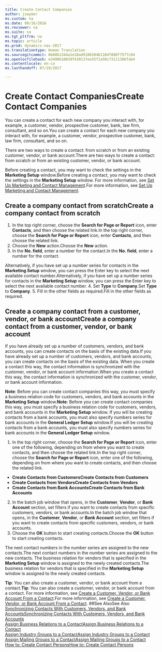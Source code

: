 ```yaml
---
title: Create Contact Companies
author: jswymer
ms.custom: na
ms.date: 09/16/2016
ms.reviewer: na
ms.suite: na
ms.tgt_pltfrm: na
ms.topic: article
ms.prod: dynamics-nav-2017
ms.translationtype: Human Translation
ms.sourcegitcommit: 6b60b1344a1e18ad91863046110df880f75f7c04
ms.openlocfilehash: e3490b10039f430137ee35f1a50c73111386fab4
ms.contentlocale: en-ca
ms.lasthandoff: 07/19/2017

---
```

# <a name="create-contact-companies"></a><span data-ttu-id="745f6-102">Create Contact Companies</span><span class="sxs-lookup"><span data-stu-id="745f6-102">Create Contact Companies</span></span>
<span data-ttu-id="745f6-103">You can create a contact for each new company you interact with, for example, a customer, vendor, prospective customer, bank, law firm, consultant, and so on.</span><span class="sxs-lookup"><span data-stu-id="745f6-103">You can create a contact for each new company you interact with, for example, a customer, vendor, prospective customer, bank, law firm, consultant, and so on.</span></span>

<span data-ttu-id="745f6-104">There are two ways to create a contact: from scratch or from an existing customer, vendor, or bank account.</span><span class="sxs-lookup"><span data-stu-id="745f6-104">There are two ways to create a contact: from scratch or from an existing customer, vendor, or bank account.</span></span>

<span data-ttu-id="745f6-105">Before creating a contact, you may want to check the settings in the **Marketing Setup** window.</span><span class="sxs-lookup"><span data-stu-id="745f6-105">Before creating a contact, you may want to check the settings in the **Marketing Setup** window.</span></span> <span data-ttu-id="745f6-106">For more information, see [Set Up Marketing and Contact Management](marketing-setup-marketing.md).</span><span class="sxs-lookup"><span data-stu-id="745f6-106">For more information, see [Set Up Marketing and Contact Management](marketing-setup-marketing.md).</span></span>

## <a name="create-a-company-contact-from-scratch"></a><span data-ttu-id="745f6-107">Create a company contact from scratch</span><span class="sxs-lookup"><span data-stu-id="745f6-107">Create a company contact from scratch</span></span>
1. <span data-ttu-id="745f6-108">In the top right corner, choose the **Search for Page or Report** icon, enter **Contacts**, and then choose the related link.</span><span class="sxs-lookup"><span data-stu-id="745f6-108">In the top right corner, choose the **Search for Page or Report** icon, enter **Contacts**, and then choose the related link.</span></span>
2. <span data-ttu-id="745f6-109">Choose the **New** action.</span><span class="sxs-lookup"><span data-stu-id="745f6-109">Choose the **New** action.</span></span>
3. <span data-ttu-id="745f6-110">In the **No. field**, enter a number for the contact.</span><span class="sxs-lookup"><span data-stu-id="745f6-110">In the **No. field**, enter a number for the contact.</span></span>

  <span data-ttu-id="745f6-111">Alternatively, if you have set up a number series for contacts in the **Marketing Setup** window, you can press the Enter key to select the next available contact number.</span><span class="sxs-lookup"><span data-stu-id="745f6-111">Alternatively, if you have set up a number series for contacts in the **Marketing Setup** window, you can press the Enter key to select the next available contact number.</span></span>
4. <span data-ttu-id="745f6-112">Set **Type** to **Company**.</span><span class="sxs-lookup"><span data-stu-id="745f6-112">Set **Type** to **Company**.</span></span>
5. <span data-ttu-id="745f6-113">Fill in the other fields as required.</span><span class="sxs-lookup"><span data-stu-id="745f6-113">Fill in the other fields as required.</span></span>

## <a name="create-a-company-contact-from-a-customer-vendor-or-bank-account"></a><span data-ttu-id="745f6-114">Create a company contact from a customer, vendor, or bank account</span><span class="sxs-lookup"><span data-stu-id="745f6-114">Create a company contact from a customer, vendor, or bank account</span></span>
<span data-ttu-id="745f6-115">If you have already set up a number of customers, vendors, and bank accounts, you can create contacts on the basis of the existing data.</span><span class="sxs-lookup"><span data-stu-id="745f6-115">If you have already set up a number of customers, vendors, and bank accounts, you can create contacts on the basis of the existing data.</span></span> <span data-ttu-id="745f6-116">When you create a contact this way, the contact information is synchronized with the customer, vendor, or bank account information.</span><span class="sxs-lookup"><span data-stu-id="745f6-116">When you create a contact this way, the contact information is synchronized with the customer, vendor, or bank account information.</span></span>

<span data-ttu-id="745f6-117">**Note**: Before you can create contact companies this way, you must specify a business relation code for customers, vendors, and bank accounts in the **Marketing Setup** window.</span><span class="sxs-lookup"><span data-stu-id="745f6-117">**Note**: Before you can create contact companies this way, you must specify a business relation code for customers, vendors, and bank accounts in the **Marketing Setup** window.</span></span> <span data-ttu-id="745f6-118">If you will be creating contacts from a bank accounts, you must also specify numbers series for bank accounts in the **General Ledger Setup** window.</span><span class="sxs-lookup"><span data-stu-id="745f6-118">If you will be creating contacts from a bank accounts, you must also specify numbers series for bank accounts in the **General Ledger Setup** window.</span></span>

1. <span data-ttu-id="745f6-119">In the top right corner, choose the **Search for Page or Report** icon, enter one of the following, depending on from where you want to create contacts, and then choose the related link.</span><span class="sxs-lookup"><span data-stu-id="745f6-119">In the top right corner, choose the **Search for Page or Report** icon, enter one of the following, depending on from where you want to create contacts, and then choose the related link.</span></span>
  * <span data-ttu-id="745f6-120">**Create Contacts from Customers**</span><span class="sxs-lookup"><span data-stu-id="745f6-120">**Create Contacts from Customers**</span></span>
  * <span data-ttu-id="745f6-121">**Create Contacts from Vendors**</span><span class="sxs-lookup"><span data-stu-id="745f6-121">**Create Contacts from Vendors**</span></span>
  * <span data-ttu-id="745f6-122">**Create Contacts from Bank Accounts**</span><span class="sxs-lookup"><span data-stu-id="745f6-122">**Create Contacts from Bank Accounts**</span></span>
2. <span data-ttu-id="745f6-123">In the batch job window that opens, in the **Customer**, **Vendor**, or **Bank Account** section, set filters if you want to create contacts from specific customers, vendors, or bank accounts.</span><span class="sxs-lookup"><span data-stu-id="745f6-123">In the batch job window that opens, in the **Customer**, **Vendor**, or **Bank Account** section, set filters if you want to create contacts from specific customers, vendors, or bank accounts.</span></span>
3. <span data-ttu-id="745f6-124">Choose the **OK** button to start creating contacts.</span><span class="sxs-lookup"><span data-stu-id="745f6-124">Choose the **OK** button to start creating contacts.</span></span>

  <span data-ttu-id="745f6-125">The next contact numbers in the number series are assigned to the new contacts.</span><span class="sxs-lookup"><span data-stu-id="745f6-125">The next contact numbers in the number series are assigned to the new contacts.</span></span> <span data-ttu-id="745f6-126">The business relation for vendors that is specified in the **Marketing Setup** window is assigned to the newly created contacts.</span><span class="sxs-lookup"><span data-stu-id="745f6-126">The business relation for vendors that is specified in the **Marketing Setup** window is assigned to the newly created contacts.</span></span>

<span data-ttu-id="745f6-127">**Tip**: You can also create a customer, vendor, or bank account from a contact.</span><span class="sxs-lookup"><span data-stu-id="745f6-127">**Tip**: You can also create a customer, vendor, or bank account from a contact.</span></span> <span data-ttu-id="745f6-128">For more information, see [Create a Customer, Vendor, or Bank Account From a Contact](marketing-how-create-contacts-new-customers-vendors-bank-accounts.md).</span><span class="sxs-lookup"><span data-stu-id="745f6-128">For more information, see [Create a Customer, Vendor, or Bank Account From a Contact](marketing-how-create-contacts-new-customers-vendors-bank-accounts.md).</span></span>
##<a name="see-also"></a><span data-ttu-id="745f6-129">See Also</span><span class="sxs-lookup"><span data-stu-id="745f6-129">See Also</span></span>
[<span data-ttu-id="745f6-130">Synchronizing Contacts With Customers, Vendors, and Bank Accounts</span><span class="sxs-lookup"><span data-stu-id="745f6-130">Synchronizing Contacts With Customers, Vendors, and Bank Accounts</span></span>](marketing-synchronize-contacts-customers-vendors-bank-accounts.md)  
[<span data-ttu-id="745f6-131">Assign Business Relations to a Contact</span><span class="sxs-lookup"><span data-stu-id="745f6-131">Assign Business Relations to a Contact</span></span>](marketing-business-relations.md#assign-business-relations-to-a-contact)  
[<span data-ttu-id="745f6-132">Assign Industry Groups to a Contact</span><span class="sxs-lookup"><span data-stu-id="745f6-132">Assign Industry Groups to a Contact</span></span>](marketing-industry-groups.md#assign-industry-groups-to-a-contact)  
[<span data-ttu-id="745f6-133">Assign Mailing Groups to a Contact</span><span class="sxs-lookup"><span data-stu-id="745f6-133">Assign Mailing Groups to a Contact</span></span>](marketing-mailing-groups.md#assign-mailing-groups-to-a-contact)  
[<span data-ttu-id="745f6-134">How to: Create Contact Persons</span><span class="sxs-lookup"><span data-stu-id="745f6-134">How to: Create Contact Persons</span></span>](marketing-create-contact-persons.md)  

